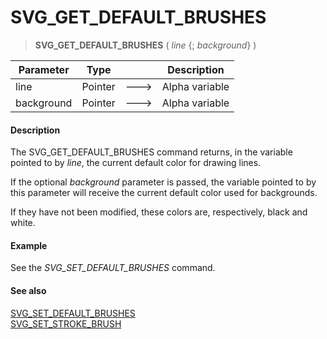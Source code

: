 # SVG_GET_DEFAULT_BRUSHES

>**SVG_GET_DEFAULT_BRUSHES** ( *line* {; *background*} )

| Parameter | Type |  | Description |
| --- | --- | --- | --- |
| line | Pointer | &#x1F852; | Alpha variable |
| background | Pointer | &#x1F852; | Alpha variable |



#### Description 

The SVG\_GET\_DEFAULT\_BRUSHES command returns, in the variable pointed to by *line*, the current default color for drawing lines.

If the optional *background* parameter is passed, the variable pointed to by this parameter will receive the current default color used for backgrounds.

If they have not been modified, these colors are, respectively, black and white.

#### Example 

See the *SVG\_SET\_DEFAULT\_BRUSHES* command.

#### See also 

[SVG\_SET\_DEFAULT\_BRUSHES](SVG%5FSET%5FDEFAULT%5FBRUSHES.md)  
[SVG\_SET\_STROKE\_BRUSH](SVG%5FSET%5FSTROKE%5FBRUSH.md)  